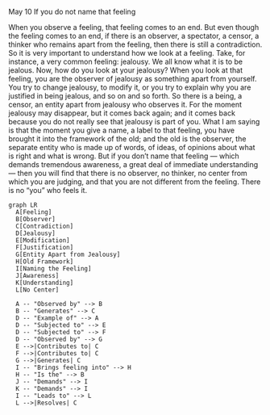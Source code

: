 May 10
If you do not name that feeling

When you observe a feeling, that feeling comes to an end. But even though the feeling comes to an end, if there is an observer, a spectator, a censor, a thinker who remains apart from the feeling, then there is still a contradiction. So it is very important to understand how we look at a feeling.
Take, for instance, a very common feeling: jealousy. We all know what it is to be jealous. Now, how do you look at your jealousy? When you look at that feeling, you are the observer of jealousy as something apart from yourself. You try to change jealousy, to modify it, or you try to explain why you are justified in being jealous, and so on and so forth. So there is a being, a censor, an entity apart from jealousy who observes it. For the moment jealousy may disappear, but it comes back again; and it comes back because you do not really see that jealousy is part of you.
What I am saying is that the moment you give a name, a label to that feeling, you have brought it into the framework of the old; and the old is the observer, the separate entity who is made up of words, of ideas, of opinions about what is right and what is wrong. But if you don’t name that feeling — which demands tremendous awareness, a great deal of immediate understanding — then you will find that there is no observer, no thinker, no center from which you are judging, and that you are not different from the feeling. There is no “you” who feels it.

```mermaid
graph LR
  A[Feeling]
  B[Observer]
  C[Contradiction]
  D[Jealousy]
  E[Modification]
  F[Justification]
  G[Entity Apart from Jealousy]
  H[Old Framework]
  I[Naming the Feeling]
  J[Awareness]
  K[Understanding]
  L[No Center]
  
  A -- "Observed by" --> B
  B -- "Generates" --> C
  D -- "Example of" --> A
  D -- "Subjected to" --> E
  D -- "Subjected to" --> F
  D -- "Observed by" --> G
  E -->|Contributes to| C
  F -->|Contributes to| C
  G -->|Generates| C
  I -- "Brings feeling into" --> H
  H -- "Is the" --> B
  J -- "Demands" --> I
  K -- "Demands" --> I
  I -- "Leads to" --> L
  L -->|Resolves| C
```
